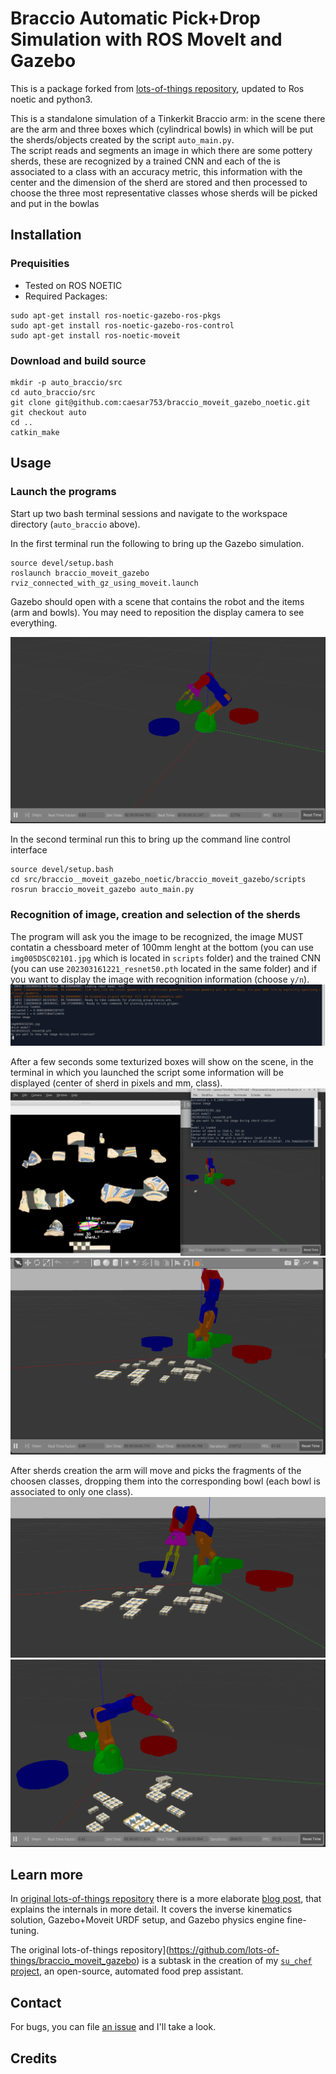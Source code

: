 # Braccio Automatic Pick+Drop Simulation with ROS MoveIt and Gazebo
This is a package forked from [lots-of-things repository](https://github.com/lots-of-things/braccio_moveit_gazebo), updated to Ros noetic and python3.

This is a standalone simulation of a Tinkerkit Braccio arm: in the scene there are the arm and three boxes which (cylindrical bowls) in which will be put the sherds/objects created by the script `auto_main.py`.  
The script reads and segments an image in which there are some pottery sherds, these are recognized by a trained CNN and each of the is associated to a class with an accuracy metric, this information with the center and the dimension of the sherd are stored and then processed to choose the three most representative classes whose sherds will be picked and put in the bowlas

## Installation

### Prequisities
*  Tested on ROS NOETIC
*  Required Packages:
```
sudo apt-get install ros-noetic-gazebo-ros-pkgs 
sudo apt-get install ros-noetic-gazebo-ros-control
sudo apt-get install ros-noetic-moveit
```

### Download and build source
```
mkdir -p auto_braccio/src
cd auto_braccio/src
git clone git@github.com:caesar753/braccio_moveit_gazebo_noetic.git
git checkout auto
cd ..
catkin_make
```

## Usage

### Launch the programs

Start up two bash terminal sessions and navigate to the workspace directory (`auto_braccio` above).

In the first terminal run the following to bring up the Gazebo simulation.
```
source devel/setup.bash
roslaunch braccio_moveit_gazebo rviz_connected_with_gz_using_moveit.launch
```

Gazebo should open with a scene that contains the robot and the items (arm and bowls).  You may need to reposition the display camera to see everything.

![Gazebo scene](doc/gazebo_open.png)

In the second terminal run this to bring up the command line control interface
```
source devel/setup.bash
cd src/braccio__moveit_gazebo_noetic/braccio_moveit_gazebo/scripts
rosrun braccio_moveit_gazebo auto_main.py
```

### Recognition of image, creation and selection of the sherds

The program will ask you the image to be recognized, the image MUST contatin a chessboard meter of 100mm lenght at the bottom (you can use `img005DSC02101.jpg` which is located in `scripts` folder) and the trained CNN (you can use `202303161221_resnet50.pth` located in the same folder) and if you want to display the image with recognition information (choose `y/n`).
![Script scene](doc/image_CNN_choose.png)

After a few seconds some texturized boxes will show on the scene, in the terminal in which you launched the script some information will be displayed (center of sherd in pixels and mm, class).
![Sherd creation](doc/image_recognition.png)
![Sherds created](doc/all_sherds.png)

After sherds creation the arm will move and picks the fragments of the choosen classes, dropping them into the corresponding bowl (each bowl is associated to only one class).
![Pick up](doc/pick_up.png)
![Drop off](doc/drop_off.png)

## Learn more

In [original lots-of-things repository](https://github.com/lots-of-things/braccio_moveit_gazebo) there is a more elaborate [blog post](#), that explains the internals in more detail. It covers the inverse kinematics solution, Gazebo+Moveit URDF setup, and Gazebo physics engine fine-tuning.

The original lots-of-things repository](https://github.com/lots-of-things/braccio_moveit_gazebo) is a subtask in the creation of my [`su_chef` project](https://bonkerfield.org/su_chef/), an open-source, automated food prep assistant.

## Contact

For bugs, you can file [an issue](https://github.com/caesar753/braccio_moveit_gazebo_noetic/issues) and I'll take a look.

## Credits
